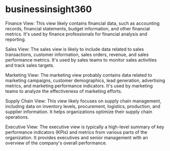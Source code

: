 # businessinsight360

Finance View: This view likely contains financial data, such as accounting records, financial statements, budget information, and other financial metrics. It's used by finance professionals for financial analysis and reporting.

Sales View: The sales view is likely to include data related to sales transactions, customer information, sales orders, revenue, and sales performance metrics. It's used by sales teams to monitor sales activities and track sales targets.

Marketing View: The marketing view probably contains data related to marketing campaigns, customer demographics, lead generation, advertising metrics, and marketing performance indicators. It's used by marketing teams to analyze the effectiveness of marketing efforts.

Supply Chain View: This view likely focuses on supply chain management, including data on inventory levels, procurement, logistics, production, and supplier information. It helps organizations optimize their supply chain operations.

Executive View: The executive view is typically a high-level summary of key performance indicators (KPIs) and metrics from various parts of the organization. It provides executives and senior management with an overview of the company's overall performance.
